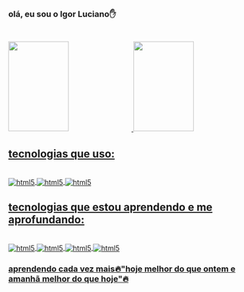 ### olá, eu sou o Igor Luciano✋

<h1>
 <script>
   alert('O pai tá ON');
 </script>
 </h1>

<div style="display:inline_block">
  <a href="https://github.com/Begalltesh">
  <img height="180em" width="49%" src="https://github-readme-stats.vercel.app/api?username=Begalltesh&showicons=true&theme=tokyonight&include_all_commits=true&count_private=true"/>
  <img height="180px" width="49%" src="https://github-readme-stats.vercel.app/api/top-langs/?username=Begalltesh&layout=compact&langs_count=7&theme=tokyonight"/>
</div>

## tecnologias que uso:

<div style="display:inline_block"><br>
  <img align="center" alt="html5" src="https://img.shields.io/badge/HTML5-E34F26?style=for-the-badge&logo=html5&logoColor=white">
  <img align="center" alt="html5" src="https://img.shields.io/badge/CSS3-1572B6?style=for-the-badge&logo=css3&logoColor=white">
   <img align="center" alt="html5" src="https://img.shields.io/badge/JavaScript-F7DF1E?style=for-the-badge&logo=javascript&logoColor=black">
<div>

## tecnologias que estou aprendendo e me aprofundando:

<div style="display:inline_block"><br>
  <img align="center" alt="html5" src="https://img.shields.io/badge/React-20232A?style=for-the-badge&logo=react&logoColor=61DAFB">
  <img align="center" alt="html5" src="https://img.shields.io/badge/Node.js-43853D?style=for-the-badge&logo=node.js&logoColor=white">
  <img align="center" alt="html5" src="https://img.shields.io/badge/GIT-E44C30?style=for-the-badge&logo=git&logoColor=white">
  <img align="center" alt="html5" src="https://img.shields.io/badge/JavaScript-F7DF1E?style=for-the-badge&logo=javascript&logoColor=black">
<div>

<h3>aprendendo cada vez mais🔥"hoje melhor do que ontem e amanhã melhor do que hoje"🔥<h3>

